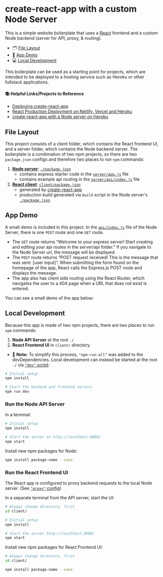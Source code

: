 # create-react-app with a custom Node Server

This is a simple website boilerplate that uses a [React](https://github.com/facebook/create-react-app) frontend and a custom Node backend (server for API, proxy, & routing).

* 🗂 [File Layout](#user-content-file-layout)
* 👾 [App Demo](##user-content-app-demo)
* 💻 [Local Development](#user-content-local-development)

This boilerplate can be used as a starting point for projects, which are intended to be deployed to a hosting service such as Heroku or other fullstack applications. 
#### 📚 Helpful Links/Projects to Reference
* [Deploying create-react-app](https://create-react-app.dev/docs/deployment/)
* [React Production Deployment on Netlify, Vercel and Heroku](https://github.com/esausilva/react-production-deployment)
* [create-react-app with a Node server on Heroku](https://github.com/mars/heroku-cra-node)

## File Layout

This project consists of a client folder, which contains the React frontend UI, and a server folder, which contains the Node backend server. The boilerplate is a combination of two npm projects, so there are two `package.json` configs and therefore two places to run `npm` commands:

  1. [**Node server**](server/): [`./package.json`](package.json)
      * contains express starter code in the [`server/app.js`](server/app.js) file
      * contains example api routing in the [`server/api/index.js`](server/api/index.js) file
  2. [**React client**](client/): [`client/package.json`](client/package.json)
      * generated by [create-react-app](https://github.com/facebook/create-react-app)
      * production build generated via `build` script in the Node server's [`./package.json`](package.json)

## App Demo

A small demo is included in this project. In the [`api/index.js`](server/api/index.js) file of the Node Server, there is one `POST` route and one `GET` route.

* The `GET` route returns “Welcome to your express server! Start creating and editing your api routes in the server/api folder.” If you navigate to the Node Server url, the message will be displayed.
* The `POST` route returns “POST request received! This is the message that was sent: [user input]”. When submitting the form found on the homepage of the app, React calls the Express.js POST route and displays the message.
* The app also has client side routing using the React Router, which navigates the user to a 404 page when a URL that does not exist is entered.

You can see a small demo of the app below:

## Local Development

Because this app is made of two npm projects, there are two places to run `npm` commands:

1. **Node API Server** at the root `./`
2. **React Frontend UI** in `client/` directory.

* 📝 **Note:** To simplify this process, `"npm-run-all"` was added to the devDependencies. Local development can instead be started at the root `./` via [`"dev"` script](/package.json):
```bash
# Initial setup
npm install

# Start the backend and frontend servers
npm run dev
```

### Run the Node API Server

In a terminal:

```bash
# Initial setup
npm install

# Start the server at http://localhost:8080/
npm start
```

Install new npm packages for Node:

```bash
npm install package-name --save
```


### Run the React Frontend UI

The React app is configured to proxy backend requests to the local Node server. (See [`"proxy"` config](client/package.json))

In a separate terminal from the API server, start the UI:

```bash
# Always change directory, first
cd client/

# Initial setup
npm install

# Start the server http://localhost:3000/
npm start
```

Install new npm packages for React Frontend UI:

```bash
# Always change directory, first
cd client/

npm install package-name --save
```
